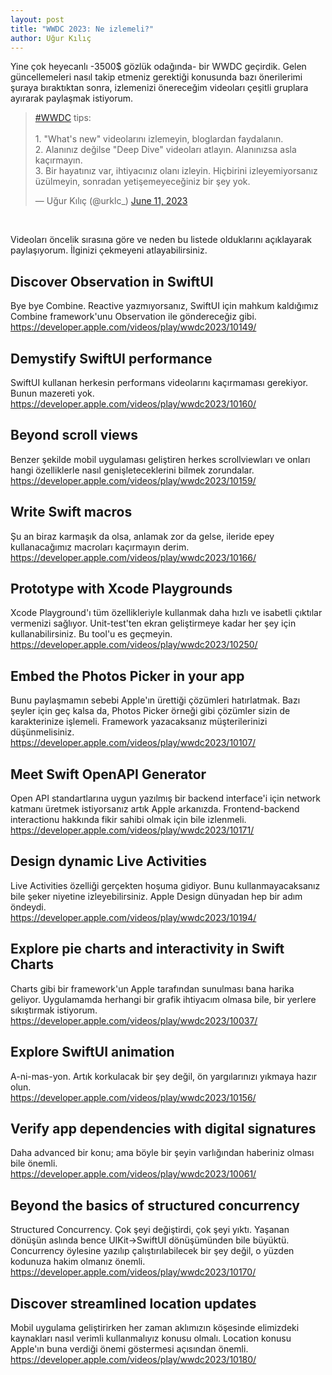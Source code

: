```yaml
---
layout: post
title: "WWDC 2023: Ne izlemeli?"
author: Uğur Kılıç
---
```


Yine çok heyecanlı -3500$ gözlük odağında- bir WWDC geçirdik. Gelen güncellemeleri nasıl takip etmeniz gerektiği konusunda bazı önerilerimi şuraya bıraktıktan sonra, izlemenizi önereceğim videoları çeşitli gruplara ayırarak paylaşmak istiyorum.

<blockquote class="twitter-tweet"><p lang="tr" dir="ltr"><a href="https://twitter.com/hashtag/WWDC?src=hash&amp;ref_src=twsrc%5Etfw">#WWDC</a> tips:<br><br>1. &quot;What&#39;s new&quot; videolarını izlemeyin, bloglardan faydalanın.<br>2. Alanınız değilse &quot;Deep Dive&quot; videoları atlayın. Alanınızsa asla kaçırmayın.<br>3. Bir hayatınız var, ihtiyacınız olanı izleyin. Hiçbirini izleyemiyorsanız üzülmeyin, sonradan yetişemeyeceğiniz bir şey yok.</p>&mdash; Uğur Kılıç (@urklc_) <a href="https://twitter.com/urklc_/status/1667844856524177408?ref_src=twsrc%5Etfw">June 11, 2023</a></blockquote> <script async src="https://platform.twitter.com/widgets.js" charset="utf-8"></script>
<br />

Videoları öncelik sırasına göre ve neden bu listede olduklarını açıklayarak paylaşıyorum. İlginizi çekmeyeni atlayabilirsiniz.

## **Discover Observation in SwiftUI**
Bye bye Combine. Reactive yazmıyorsanız, SwiftUI için mahkum kaldığımız Combine framework'unu Observation ile göndereceğiz gibi.\
https://developer.apple.com/videos/play/wwdc2023/10149/

## **Demystify SwiftUI performance**
SwiftUI kullanan herkesin performans videolarını kaçırmaması gerekiyor. Bunun mazereti yok.\
https://developer.apple.com/videos/play/wwdc2023/10160/

## **Beyond scroll views**
Benzer şekilde mobil uygulaması geliştiren herkes scrollviewları ve onları hangi özelliklerle nasıl genişleteceklerini bilmek zorundalar.\
https://developer.apple.com/videos/play/wwdc2023/10159/

## **Write Swift macros**
Şu an biraz karmaşık da olsa, anlamak zor da gelse, ileride epey kullanacağımız macroları kaçırmayın derim.\
https://developer.apple.com/videos/play/wwdc2023/10166/

## **Prototype with Xcode Playgrounds**
Xcode Playground'ı tüm özellikleriyle kullanmak daha hızlı ve isabetli çıktılar vermenizi sağlıyor. Unit-test'ten ekran geliştirmeye kadar her şey için kullanabilirsiniz. Bu tool'u es geçmeyin.\
https://developer.apple.com/videos/play/wwdc2023/10250/

## **Embed the Photos Picker in your app**
Bunu paylaşmamın sebebi Apple'ın ürettiği çözümleri hatırlatmak. Bazı şeyler için geç kalsa da, Photos Picker örneği gibi çözümler sizin de karakterinize işlemeli. Framework yazacaksanız müşterilerinizi düşünmelisiniz.\
https://developer.apple.com/videos/play/wwdc2023/10107/

## **Meet Swift OpenAPI Generator**
Open API standartlarına uygun yazılmış bir backend interface'i için network katmanı üretmek istiyorsanız artık Apple arkanızda. Frontend-backend interactionu hakkında fikir sahibi olmak için bile izlenmeli.\
https://developer.apple.com/videos/play/wwdc2023/10171/

## **Design dynamic Live Activities**
Live Activities özelliği gerçekten hoşuma gidiyor. Bunu kullanmayacaksanız bile şeker niyetine izleyebilirsiniz. Apple Design dünyadan hep bir adım öndeydi.\
https://developer.apple.com/videos/play/wwdc2023/10194/

## **Explore pie charts and interactivity in Swift Charts**
Charts gibi bir framework'un Apple tarafından sunulması bana harika geliyor. Uygulamamda herhangi bir grafik ihtiyacım olmasa bile, bir yerlere sıkıştırmak istiyorum.\
https://developer.apple.com/videos/play/wwdc2023/10037/

## **Explore SwiftUI animation**
A-ni-mas-yon. Artık korkulacak bir şey değil, ön yargılarınızı yıkmaya hazır olun.\
https://developer.apple.com/videos/play/wwdc2023/10156/

## **Verify app dependencies with digital signatures**
Daha advanced bir konu; ama böyle bir şeyin varlığından haberiniz olması bile önemli.\
https://developer.apple.com/videos/play/wwdc2023/10061/

## **Beyond the basics of structured concurrency**
Structured Concurrency. Çok şeyi değiştirdi, çok şeyi yıktı. Yaşanan dönüşün aslında bence UIKit->SwiftUI dönüşümünden bile büyüktü. Concurrency öylesine yazılıp çalıştırılabilecek bir şey değil, o yüzden kodunuza hakim olmanız önemli.\
https://developer.apple.com/videos/play/wwdc2023/10170/

## **Discover streamlined location updates**
Mobil uygulama geliştirirken her zaman aklımızın köşesinde elimizdeki kaynakları nasıl verimli kullanmalıyız konusu olmalı. Location konusu Apple'ın buna verdiği önemi göstermesi açısından önemli.\
https://developer.apple.com/videos/play/wwdc2023/10180/
